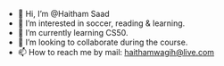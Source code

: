 - 👋 Hi, I’m @Haitham Saad
- 👀 I’m interested in soccer, reading & learning.
- 🌱 I’m currently learning CS50.
- 💞️ I’m looking to collaborate during the course.
- 📫 How to reach me by mail: haithamwagih@live.com

<!---
Haitham-wagih/Haitham-wagih is a ✨ special ✨ repository because its `README.md` (this file) appears on your GitHub profile.
You can click the Preview link to take a look at your changes.
--->
